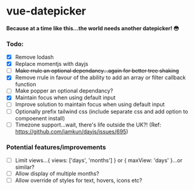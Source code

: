 # vue-datepicker
#### Because at a time like this...the world needs another datepicker! 😳

### Todo:
- [x] Remove lodash
- [x] Replace momentjs with dayjs
- [ ] ~~Make rrule an optional dependancy...again for better tree shaking~~
- [x] Remove rrule in favour of the ability to add an array or filter callback function
- [ ] Make popper an optional dependancy?
- [x] Maintain focus when using default input
- [ ] Improve solution to maintain focus when using default input
- [ ] Optionally prefix tailwind css (include separate css and add option to compoenent install)
- [ ] Timezone support...wait, there's life outside the UK?! (Ref: https://github.com/iamkun/dayjs/issues/695)

### Potential features/improvements
- [ ] Limit views...{ views: ['days', 'months'] } or { maxView: 'days' }...or similar?
- [ ] Allow display of multiple months?
- [ ] Allow override of styles for text, hovers, icons etc?